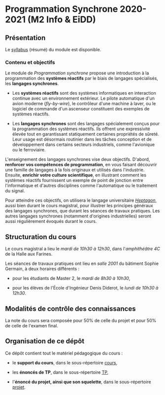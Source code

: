 # Programmation Synchrone 2020-2021 (M2 Info & EiDD)

## Présentation

Le [syllabus](cours/syllabus.pdf) (résumé) du module est disponible.

### Contenu et objectifs

Le module de *Programmation synchrone* propose une introduction à la
programmation des **systèmes réactifs** par le biais de langages spécialisés,
les **langages synchrones**.

- Les **systèmes réactifs** sont des systèmes informatiques en interaction
  continue avec un environnement extérieur. Le pilote automatique d'un avion
  moderne (_fly-by-wire_), le contrôleur d'une machine à laver, ou le logiciel
  de commande d'un ascenseur constituent des exemples de systèmes réactifs.

- Les **langages synchrones** sont des langages spécialement conçus pour la
  programmation des systèmes réactifs. Ils offrent une expressivité élevée tout
  en garantissant statiquement certaines propriétés de sûreté. Leur usage est
  désormais routinier dans les tâches conception et de développement dans
  certains secteurs industriels, comme l'avionique ou le ferroviaire.

L'enseignement des langages synchrones vise deux objectifs. D'abord, **renforcer
vos compétences de programmation**, en vous faisant découvrir une famille de
langages à la fois originaux et utilisés dans l'industrie. Ensuite, **enrichir
votre culture scientifique**, en illustrant comment les systèmes réactifs
fournissent un exemple de point de jonction entre l'informatique et d'autres
disciplines comme l'automatique ou le traitement du signal.

Pour atteindre ces objectifs, on utilisera le langage universitaire
[*Heptagon*](http://heptagon.gforge.inria.fr), aussi bien durant le cours
magistral, pour illustrer les principes généraux des langages synchrones, que
durant les séances de travaux pratiques. Les autres langages synchrones
(notamment d'origines industrielles) seront aussi régulièrement évoqués durant
le cours.

## Structuration du cours

Le cours magistral a lieu le *mardi de 10h30 à 12h30*, dans l'*amphithéâtre 4C*
de la Halle aux Farines.

Les séances de travaux pratiques ont lieu en *salle 2001* du bâtiment Sophie
Germain, à deux horaires différents :

- pour les étudiants de Master 2, le *mardi de 8h30 à 10h30*,

- pour les élèves de l'École d'Ingénieur Denis Diderot, le *lundi de 10h30 à
  12h30*.

## Modalités de contrôle des connaissances

La note du cours sera composée pour 50% de celle du projet et pour 50% de celle
de l'examen final.

## Organisation de ce dépôt

Ce dépôt contient tout le matériel pédagogique du cours :

- le **support du cours**, dans le sous-répertoire [cours](cours/),

- les **énoncés de TP**, dans le sous-répertoire [TP](tp/),

- l'**énoncé du projet, ainsi que son squelette**, dans le sous-répertoire
  [projet](projet/).
